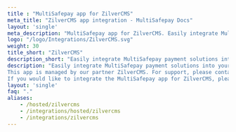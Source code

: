 ```yaml
---
title : "MultiSafepay app for ZilverCMS"
meta_title: "ZilverCMS app integration - MultiSafepay Docs"
layout: 'single'
meta_description: "MultiSafepay app for ZilverCMS. Easily integrate MultiSafepay payment solutions into your ZilverCMS platform with the free app"
logo: "/logo/Integrations/ZilverCMS.svg"
weight: 30
title_short: "ZilverCMS"
description_short: "Easily integrate MultiSafepay payment solutions into your ZilverCMS platform with the free app."
description: "Easily integrate MultiSafepay payment solutions into your ZilverCMS platform with the free app.
This app is managed by our partner ZilverCMS. For support, please contact [ZilverCMS](https://www.zilvercms.nl/contact) directly. 
If you would like to integrate the MultiSafepay app for ZilverCMS, please email our Integration Team at <integration@multisafepay.com>"
layout: 'single'
faq: "."
aliases: 
    - /hosted/zilvercms
    - /integrations/hosted/zilvercms
    - /integrations/zilvercms
---
```

